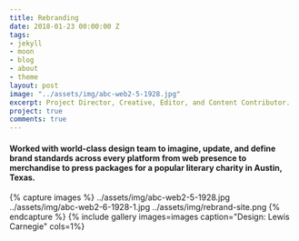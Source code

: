 ```yaml
---
title: Rebranding
date: 2018-01-23 00:00:00 Z
tags:
- jekyll
- moon
- blog
- about
- theme
layout: post
image: "../assets/img/abc-web2-5-1928.jpg"
excerpt: Project Director, Creative, Editor, and Content Contributor.
project: true
comments: true
---
```


#### Worked with world-class design team to imagine, update, and define brand standards across every platform from web presence to merchandise to press packages for a popular literary charity in Austin, Texas. 
 
{% capture images %}
	../assets/img/abc-web2-5-1928.jpg
  ../assets/img/abc-web2-6-1928-1.jpg
  ../assets/img/rebrand-site.png
{% endcapture %}
{% include gallery images=images caption="Design: Lewis Carnegie" cols=1%}

